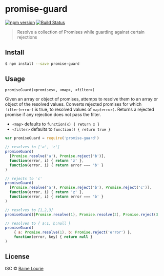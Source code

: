 # promise-guard
[![npm version](https://img.shields.io/npm/v/promise-guard.svg)](https://npmjs.org/package/promise-guard)
[![Build Status](https://travis-ci.org/metaraine/promise-guard.svg?branch=master)](https://travis-ci.org/metaraine/promise-guard)

> Resolve a collection of Promises while guarding against certain rejections


## Install

```sh
$ npm install --save promise-guard
```


## Usage

`promiseGuard(<promises>, <map>, <filter>)`

Given an array or object of promises, attemps to resolve them to an array or object of the resolved values. Converts rejected promises for which `filter(error)` is true, to resolved values of `map(error)`. Returns a rejected promise if any rejection does not pass the filter.

- `<map>` defaults to `function(x) { return x }`
- `<filter>` defaults to `function() { return true }`

```js
var promiseGuard = require('promise-guard')

// resolves to ['a', 'z']
promiseGuard(
  [Promise.resolve('a'), Promise.reject('b')],
  function(error, i) { return 'z' },
  function(error, i) { return error === 'b' }
)

// rejects to 'c'
promiseGuard(
  [Promise.resolve('a'), Promise.reject('b'), Promise.reject('c')],
  function(error, i) { return 'z' },
  function(error, i) { return error === 'b' }
)

// resolves to [1,2,3]
promiseGuard([Promise.resolve(1), Promise.resolve(2), Promise.reject(3)])

// resolves to { a:1, b:null }
promiseGuard(
	{ a: Promise.resolve(1), b: Promise.reject('error') },
	function(error, key) { return null }
)
```


## License

ISC © [Raine Lourie](https://github.com/metaraine)
